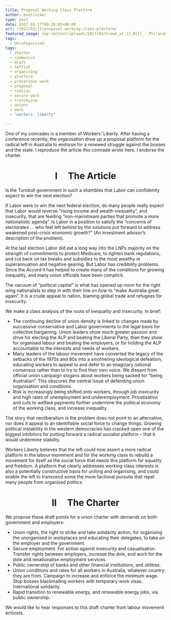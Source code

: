 ```yaml
---
title: Proposal Working Class Platform
author: bootlicker
type: post
date: 2017-03-17T00:28:02+00:00
url: /2017/03/17/proposal-working-class-platform/
featured_image: /wp-content/uploads/2017/03/Crowd_at_JJ_Hill_-_Philando_Castile_27547111053-e1489710398857.jpg
tags:
  - Uncategorised
tags:
  - charter
  - communist
  - draft
  - leftist
  - organising
  - platform
  - precarious work
  - proposal
  - radical
  - secure work
  - trotskyism
  - unions
  - work
  - "workers' liberty"

---
```

One of my comrades is a member of Workers&#8217; Liberty. After having a conference recently, the organisation drew up a proposal platform for the radical left in Australia to endorse for a renewed struggle against the bosses and the state. I reproduce the article this comrade wrote here. I endorse the charter.

<h1 style="text-align: center;">
  I     The Article
</h1>

Is the Turnbull government in such a shambles that Labor can confidently expect to win the next election?

If Labor were to win the next federal election, do many people really expect that Labor would reverse “rising income and wealth inequality”, and insecurity, that are feeding “non-mainstream parties that promote a more nationalistic agenda”. Is Labor in a position to satisfy the “concerns of electorates … who feel left behind by the solutions put forward to address weakened post-crisis economic growth?” (An investment advisor’s description of the problem).

At the last election Labor did eat a long way into the LNPs majority on the strength of commitments to protect Medicare, to tighten bank regulations, and cut back on tax breaks and subsidies to the most wealthy in superannuation and negative gearing. But Labor has credibility problems. Since the Accord it has helped to create many of the conditions for growing inequality, and many union officials have been complicit.

The vacuum of “political capital” is what has opened up room for the right wing nationalists to step in with their line on how to “make Australia great again”. It is a crude appeal to nation, blaming global trade and refugees for insecurity.

We make a class analysis of the roots of inequality and insecurity. In brief:

  * The continuing decline of union density is linked to changes made by successive conservative and Labor governments to the legal basis for collective bargaining. Union leaders show much greater passion and drive for electing the ALP and beating the Liberal Party, than they show for organised labour and beating the employers, or for holding the ALP accountable to the interests and needs of workers.
  * Many leaders of the labour movement have converted the legacy of the setbacks of the 1970s and 80s into a smothering ideological defeatism, educating workers to appeal to and defer to an imaginary national consensus rather than to try to find their own voice. We dissent from official union campaign slogans about workers being sacked for “being Australian”. This obscures the central issue of defending union organisation and conditions.
  * Risk is increasingly being shifted onto workers, through job insecurity and high rates of unemployment and underemployment. Privatisation and cuts to welfare payments further undermine the political economy of the working class, and increase inequality.

The story that neoliberalism is the problem does not point to an alternative, nor does it appeal to an identifiable social force to change things. Growing political instability in the western democracies has cracked open one of the biggest inhibitors for putting forward a radical socialist platform – that it would undermine stability.

Workers Liberty believes that the left could now assert a more radical platform in the labour movement and for the working class to rebuild a movement for itself as the social force that needs this platform for equality and freedom. A platform that clearly addresses working class interests is also a potentially constructive basis for uniting and organising, and could enable the left to transcend some the more factional pursuits that repel many people from organised politics.

<h1 style="text-align: center;">
  II     The Charter
</h1>

We propose these draft points for a union charter with demands on both government and employers:

  * Union rights, the right to strike and take solidarity action, for organising the unorganised in workplaces and educating their delegates, to take on the employer and the government.
  * Secure employment. For action against insecurity and casualisation. Transfer rights between employers, increase the dole, end work for the dole and renationalise employment services.
  * Public ownership of banks and other financial institutions, and utilities.
  * Union conditions and rates for all workers in Australia, whatever country they are from. Campaign to increase and enforce the minimum wage. Stop bosses blackmailing workers with temporary work visas. International solidarity.
  * Rapid transition to renewable energy, and renewable energy jobs, via public ownership.

We would like to hear responses to this draft charter from labour movement activists.
